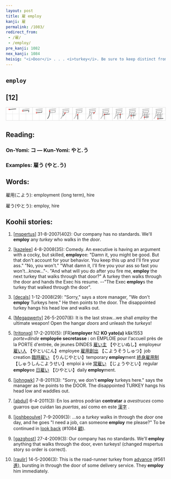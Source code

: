 ```yaml
---
layout: post
title: 雇 employ
kanji: 雇
permalink: /1083/
redirect_from:
 - /雇/
 - /employ/
pre_kanji: 1082
nex_kanji: 1084
heisig: "<i>Door</i> . . . <i>turkey</i>. Be sure to keep distinct from both <i>employee</i> (Frame 59) and <i>use</i> (Frame 1065)."
---
```


## `employ`

## [12]

<div class="stroke"><img src="../images/E99B87.png" /></div>

## Reading:

### On-Yomi: コ &mdash; Kun-Yomi: やと.う

### Examples: 雇う (やと.う)

## Words:

雇用(こよう): employment (long term), hire

雇う(やとう): employ, hire

## Koohii stories:

1) [<a href="http://kanji.koohii.com/profile/mspertus">mspertus</a>] 31-8-2007(402): Our company has no standards. We&#039;ll<strong> employ</strong> any <em>turkey</em> who walks in the <em>door</em>. 

2) [<a href="http://kanji.koohii.com/profile/kazelee">kazelee</a>] 4-8-2008(35): Comedy. An executive is having an argument with a cocky, but skilled,<strong> employ</strong>ee: &quot;Damn it, you might be good. But that don&#039;t account for your behavior. You keep this up and I&#039;ll fire your ass.&quot; &quot;No, you won&#039;t.&quot; &quot;What damn it, I&#039;ll fire you your ass so fast you won&#039;t...know...&quot;-. &quot;And what will you do after you fire me,<strong> employ</strong> the next turkey that walks through that door?&quot; A turkey then walks through the door and hands the Exec his resume. --&quot;The Exec<strong> employ</strong>s the turkey that walked through the door&quot;. 

3) [<a href="http://kanji.koohii.com/profile/decals">decals</a>] 1-12-2008(29): &quot;Sorry,&quot; says a store manager, &quot;We don&#039;t<strong> employ</strong> Turkeys here.&quot; He then points to the door. The disappointed turkey hangs his head low and walks out. 

4) [<a href="http://kanji.koohii.com/profile/Megaqwerty">Megaqwerty</a>] 26-5-2007(8): It is the last straw...we shall <em>employ</em> the ultimate weapon! Open the hangar <em>doors</em> and unleash the <em>turkeys</em>! 

5) [<a href="http://kanji.koohii.com/profile/tritonxg">tritonxg</a>] 17-2-2010(5): [FR]<strong>employer</strong> N2 <strong>KO yato(u)</strong> k&amp;k1553<em> porte+dinde </em><strong>employée secretasse :</strong> on EMPLOIE pour l&#039;accueil près de la PORTE d&#039;entrée, de jeunes DINDES  <a href="http://jisho.org/kanji/details/雇い主">雇い主</a>  【やといぬし】employeur  <a href="http://jisho.org/kanji/details/雇い人">雇い人</a>  【やといにん】employee  <a href="http://jisho.org/kanji/details/雇用創出">雇用創出</a>  【こようそうしゅつ】job creation  <a href="http://jisho.org/kanji/details/臨時雇い">臨時雇い</a>  【りんじやとい】temporary<strong> employ</strong>ment  <a href="http://jisho.org/kanji/details/終身雇用制">終身雇用制</a>  【しゅうしんこようせい】emploi à vie  <a href="http://jisho.org/kanji/details/常雇い">常雇い</a>  【じょうやとい】regular<strong> employ</strong>ee  <a href="http://jisho.org/kanji/details/日雇い">日雇い</a>  【ひやとい】daily<strong> employ</strong>ment. 

6) [<a href="http://kanji.koohii.com/profile/johngwk">johngwk</a>] 7-8-2011(3): &quot;Sorry, we don&#039;t<strong> employ</strong> turkeys here.&quot; says the manager as he points to the DOOR. The disappointed TURKEY hangs his head low and waddles out. 

7) [<a href="http://kanji.koohii.com/profile/abdul">abdul</a>] 6-4-2011(3): En los antros podrían <strong>contratar</strong> a <em>avestruces</em> como guarros que cuidan las <em>puertas</em>, así como en este   <a href="http://jisho.org/kanji/details/漢字">漢字</a>  . 

8) [<a href="http://kanji.koohii.com/profile/joshbeoulve">joshbeoulve</a>] 7-9-2009(3): ...so a <em>turkey</em> walks in through the <em>door</em> one day, and he goes &quot;I need a job, can someone<strong> employ</strong> me please?&quot; To be continued in <a href="../1084">look back</a> <span class="index">(#1084 <a href="http://jisho.org/kanji/details/顧">顧</a>)</span>. 

9) [<a href="http://kanji.koohii.com/profile/gazghost">gazghost</a>] 27-4-2009(3): Our company has no standards. We&#039;ll<strong> employ</strong> anything that walks through the door, even turkeys! (changed mspertus story so order is correct). 

10) [<a href="http://kanji.koohii.com/profile/raulir">raulir</a>] 14-5-2006(3): This is the road-runner turkey from <a href="../561">advance</a> <span class="index">(#561 <a href="http://jisho.org/kanji/details/進">進</a>)</span>, bursting in through the door of some delivery service. They<strong> employ</strong> him immediately. 

